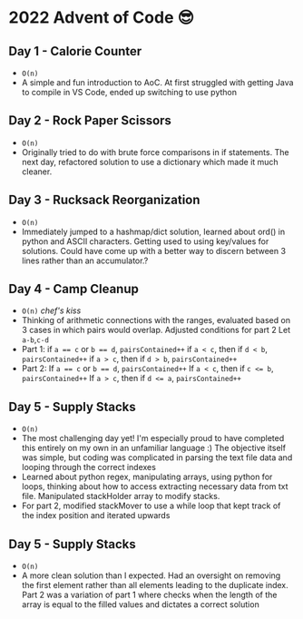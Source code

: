 # 2022 Advent of Code 😎

## Day 1 - Calorie Counter
* `O(n)`
* A simple and fun introduction to AoC. At first struggled with getting Java to compile in VS Code, ended up switching to use python
## Day 2 - Rock Paper Scissors
* `O(n)`
* Originally tried to do with brute force comparisons in if statements. The next day, refactored solution to use a dictionary which made it much cleaner.
## Day 3 - Rucksack Reorganization
* `O(n)`
* Immediately jumped to a hashmap/dict solution, learned about ord() in python and ASCII characters. Getting used to using key/values for solutions. Could have come up with a better way to discern between 3 lines rather than an accumulator.?
## Day 4 - Camp Cleanup
* `O(n)` *chef's kiss*
* Thinking of arithmetic connections with the ranges, evaluated based on 3 cases in which pairs would overlap. Adjusted conditions for part 2
Let `a-b`,`c-d`
* Part 1:
if `a == c` or `b == d`, `pairsContained++`
if `a < c`, then if `d < b`, `pairsContained++`
if `a > c`, then if `d > b`, `pairsContained++`
* Part 2:
If `a == c` or `b == d`, `pairsContained++`
If `a < c`, then if `c <= b`, `pairsContained++`
If `a > c`, then if `d <= a`, `pairsContained++`
## Day 5 - Supply Stacks
* `O(n)`
* The most challenging day yet! I'm especially proud to have completed this entirely on my own in an unfamiliar language :) The objective itself was simple, but coding was complicated in parsing the text file data and looping through the correct indexes
* Learned about python regex, manipulating arrays, using python for loops, thinking about how to access extracting necessary data from txt file. Manipulated stackHolder array to modify stacks.
* For part 2, modified stackMover to use a while loop that kept track of the index position and iterated upwards
## Day 5 - Supply Stacks
* `O(n)`
* A more clean solution than I expected. Had an oversight on removing the first element rather than all elements leading to the duplicate index. Part 2 was a variation of part 1 where checks when the length of the array is equal to the filled values and dictates a correct solution


